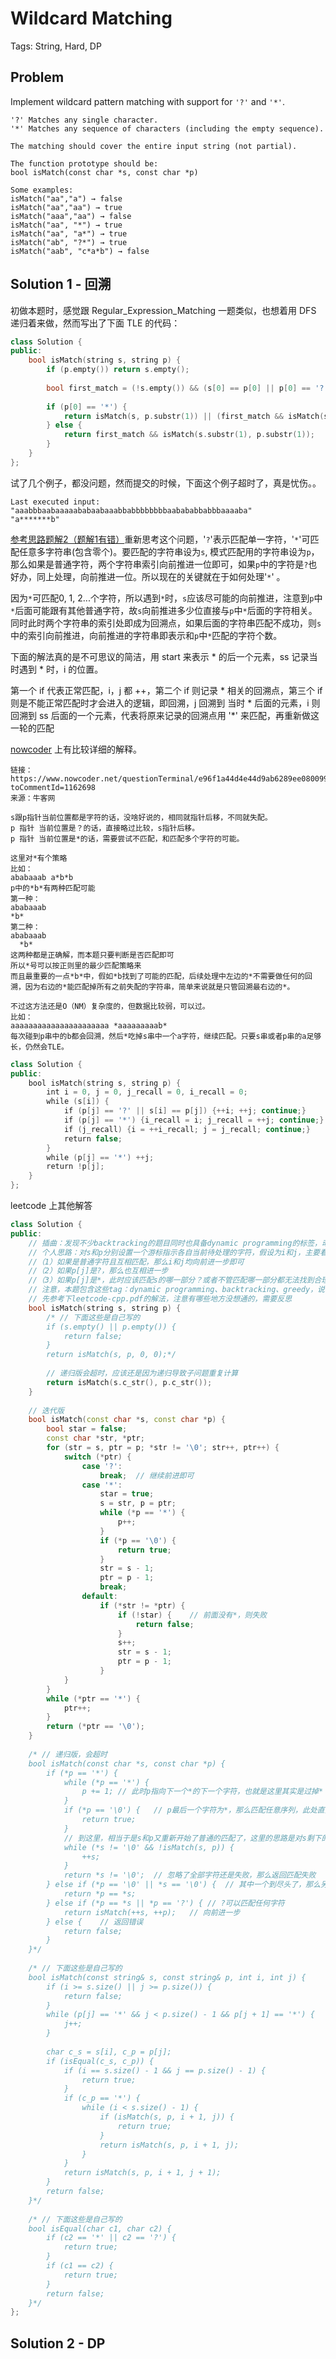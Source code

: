 # Wildcard Matching

Tags: String, Hard, DP

## Problem

Implement wildcard pattern matching with support for `'?'` and `'*'`.

```
'?' Matches any single character.
'*' Matches any sequence of characters (including the empty sequence).

The matching should cover the entire input string (not partial).

The function prototype should be:
bool isMatch(const char *s, const char *p)

Some examples:
isMatch("aa","a") → false
isMatch("aa","aa") → true
isMatch("aaa","aa") → false
isMatch("aa", "*") → true
isMatch("aa", "a*") → true
isMatch("ab", "?*") → true
isMatch("aab", "c*a*b") → false
```
## Solution 1 - 回溯

初做本题时，感觉跟 Regular_Expression_Matching 一题类似，也想着用 DFS 递归着来做，然而写出了下面 TLE 的代码：

```cpp
class Solution {
public:
    bool isMatch(string s, string p) {
        if (p.empty()) return s.empty();
        
        bool first_match = (!s.empty()) && (s[0] == p[0] || p[0] == '?' || p[0] == '*');
        
        if (p[0] == '*') {
            return isMatch(s, p.substr(1)) || (first_match && isMatch(s.substr(1), p));
        } else {
            return first_match && isMatch(s.substr(1), p.substr(1));
        }
    }
};
```

试了几个例子，都没问题，然而提交的时候，下面这个例子超时了，真是忧伤。。

```
Last executed input:
"aaabbbaabaaaaababaabaaabbabbbbbbbbaabababbabbbaaaaba"
"a*******b"
```

[参考思路题解2（题解1有错）](https://algorithm.yuanbin.me/zh-hans/string/wildcard_matching.html)重新思考这个问题，'`?`'表示匹配单一字符，'`*`'可匹配任意多字符串(包含零个)。要匹配的字符串设为`s`, 模式匹配用的字符串设为`p`，那么如果是普通字符，两个字符串索引向前推进一位即可，如果`p`中的字符是`?`也好办，同上处理，向前推进一位。所以现在的关键就在于如何处理'`*`' 。

因为`*`可匹配0, 1, 2...个字符，所以遇到`*`时，`s`应该尽可能的向前推进，注意到`p`中`*`后面可能跟有其他普通字符，故`s`向前推进多少位直接与`p`中`*`后面的字符相关。同时此时两个字符串的索引处即成为回溯点，如果后面的字符串匹配不成功，则`s`中的索引向前推进，向前推进的字符串即表示和`p`中`*`匹配的字符个数。

下面的解法真的是不可思议的简洁，用 start 来表示 * 的后一个元素，ss 记录当时遇到 * 时，i 的位置。

第一个 if 代表正常匹配，i，j 都 ++，第二个 if 则记录 * 相关的回溯点，第三个 if 则是不能正常匹配时才会进入的逻辑，即回溯，j 回溯到 当时 * 后面的元素，i 则回溯到 ss 后面的一个元素，代表将原来记录的回溯点用 '*' 来匹配，再重新做这一轮的匹配

[nowcoder](https://www.nowcoder.net/questionTerminal/e96f1a44d4e44d9ab6289ee080099322?toCommentId=1162698) 上有比较详细的解释。

```
链接：https://www.nowcoder.net/questionTerminal/e96f1a44d4e44d9ab6289ee080099322?toCommentId=1162698
来源：牛客网

s跟p指针当前位置都是字符的话，没啥好说的，相同就指针后移，不同就失配。
p 指针 当前位置是？的话，直接略过比较，s指针后移。
p 指针 当前位置是*的话，需要尝试不匹配，和匹配多个字符的可能。

这里对*有个策略
比如：
ababaaab a*b*b
p中的*b*有两种匹配可能
第一种：
ababaaab 
*b* 
第二种：
ababaaab
  *b*
这两种都是正确解，而本题只要判断是否匹配即可
所以*号可以按正则里的最少匹配策略来
而且最重要的一点*b*中，假如*b找到了可能的匹配，后续处理中左边的*不需要做任何的回溯，因为右边的*能匹配掉所有之前失配的字符串，简单来说就是只管回溯最右边的*。

不过这方法还是O（NM）复杂度的，但数据比较弱，可以过。
比如：
aaaaaaaaaaaaaaaaaaaaaa *aaaaaaaaab*
每次碰到p串中的b都会回溯，然后*吃掉s串中一个a字符，继续匹配。只要s串或者p串的a足够长，仍然会TLE。
```



```cpp
class Solution {
public:
    bool isMatch(string s, string p) {
        int i = 0, j = 0, j_recall = 0, i_recall = 0;
        while (s[i]) {
            if (p[j] == '?' || s[i] == p[j]) {++i; ++j; continue;}
            if (p[j] == '*') {i_recall = i; j_recall = ++j; continue;}
            if (j_recall) {i = ++i_recall; j = j_recall; continue;}         
            return false;
        }
        while (p[j] == '*') ++j;
        return !p[j];
    }
};
```

leetcode 上其他解答

```cpp
class Solution {
public:
    // 插曲：发现不少backtracking的题目同时也具备dynamic programming的标签，动态规划是有套路的：最优子结构，子问题重复计算，因为动态规划很多时候就是为了优化递归枚举的效率
    // 个人思路：对s和p分别设置一个游标指示各自当前待处理的字符，假设为i和j，主要看p[j]当前的字符是什么：
    //（1）如果是普通字符且互相匹配，那么i和j均向前进一步即可
    //（2）如果p[j]是?，那么也互相进一步
    //（3）如果p[j]是*，此时应该匹配s的哪一部分？或者不管匹配哪一部分都无法找到合理的匹配方案？另外注意*匹配的是字符序列，序列长度>=0，此处其实也没那么复杂，首先对于连续出现的*，先归一成一个*，然后看s的某个尾部是否匹配到p的*接下来的内容
    // 注意，本题包含这些tag：dynamic programming、backtracking、greedy，说明可以用动态规划、回溯、贪心法求解。
    // 先参考下leetcode-cpp.pdf的解法，注意有哪些地方没想通的，需要反思
    bool isMatch(string s, string p) {
        /* // 下面这些是自己写的
        if (s.empty() || p.empty()) {
            return false;
        }
        return isMatch(s, p, 0, 0);*/
        
        // 递归版会超时，应该还是因为递归导致子问题重复计算
        return isMatch(s.c_str(), p.c_str());        
    }
    
    // 迭代版
    bool isMatch(const char *s, const char *p) {
        bool star = false;
        const char *str, *ptr;
        for (str = s, ptr = p; *str != '\0'; str++, ptr++) {
            switch (*ptr) {
                case '?':
                    break;  // 继续前进即可
                case '*':
                    star = true;
                    s = str, p = ptr;
                    while (*p == '*') {
                        p++;
                    }
                    if (*p == '\0') {
                        return true;
                    }
                    str = s - 1;
                    ptr = p - 1;
                    break;
                default:
                    if (*str != *ptr) {
                        if (!star) {    // 前面没有*，则失败
                            return false;
                        }
                        s++;
                        str = s - 1;
                        ptr = p - 1;
                    }
            }
        }
        while (*ptr == '*') {
            ptr++;
        }
        return (*ptr == '\0');
    }
    
    /* // 递归版，会超时
    bool isMatch(const char *s, const char *p) {
        if (*p == '*') {
            while (*p == '*') {
                p += 1; // 此时p指向下一个*的下一个字符，也就是这里其实是过掉*
            }
            if (*p == '\0') {   // p最后一个字符为*，那么匹配任意序列，此处直接返回成功
                return true;
            }
            // 到这里，相当于是s和p又重新开始了普通的匹配了，这里的思路是对s剩下的序列不断调用isMatch，因为p中出现一个*，所以对于s来说，只要忽略n个字符能实现匹配效果就行，所以这里是不断尝试，看看忽略多少个字符，可以成功，循环退出的条件是s没有到尽头，且当前策略不行
            while (*s != '\0' && !isMatch(s, p)) {
                ++s;
            }
            return *s != '\0';  // 忽略了全部字符还是失败，那么返回匹配失败
        } else if (*p == '\0' || *s == '\0') {  // 其中一个到尽头了，那么另一个也需要到尽头，才能返回true
            return *p == *s;
        } else if (*p == *s || *p == '?') { // ?可以匹配任何字符
            return isMatch(++s, ++p);   // 向前进一步
        } else {    // 返回错误
            return false;
        }
    }*/
    
    /* // 下面这些是自己写的
    bool isMatch(const string& s, const string& p, int i, int j) {
        if (i >= s.size() || j >= p.size()) {
            return false;
        }
        while (p[j] == '*' && j < p.size() - 1 && p[j + 1] == '*') {
            j++;
        }
        
        char c_s = s[i], c_p = p[j];
        if (isEqual(c_s, c_p)) {
            if (i == s.size() - 1 && j == p.size() - 1) {
                return true;
            }
            if (c_p == '*') {
                while (i < s.size() - 1) {
                    if (isMatch(s, p, i + 1, j)) {
                        return true;
                    }
                    return isMatch(s, p, i + 1, j);
                }
            }
            return isMatch(s, p, i + 1, j + 1);
        }
        return false;
    }*/
    
    /* // 下面这些是自己写的
    bool isEqual(char c1, char c2) {
        if (c2 == '*' || c2 == '?') {
            return true;
        }
        if (c1 == c2) {
            return true;
        }
        return false;
    }*/
};
```

## Solution 2 - DP